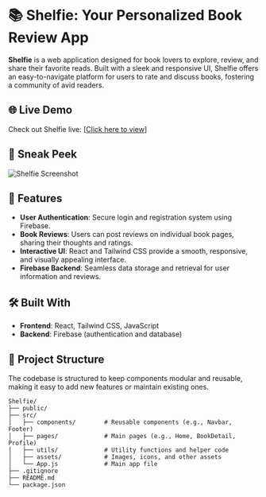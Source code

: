 # 📚 Shelfie: Your Personalized Book Review App

**Shelfie** is a web application designed for book lovers to explore, review, and share their favorite reads. Built with a sleek and responsive UI, Shelfie offers an easy-to-navigate platform for users to rate and discuss books, fostering a community of avid readers.

## 🌐 Live Demo
Check out Shelfie live: [[Click here to view](https://shelfie-app-73320.web.app/)]

## 📸 Sneak Peek

![Shelfie Screenshot](link-to-screenshot)

## 🚀 Features

- **User Authentication**: Secure login and registration system using Firebase.
- **Book Reviews**: Users can post reviews on individual book pages, sharing their thoughts and ratings.
- **Interactive UI**: React and Tailwind CSS provide a smooth, responsive, and visually appealing interface.
- **Firebase Backend**: Seamless data storage and retrieval for user information and reviews.

## 🛠️ Built With

- **Frontend**: React, Tailwind CSS, JavaScript
- **Backend**: Firebase (authentication and database)

## 📂 Project Structure

The codebase is structured to keep components modular and reusable, making it easy to add new features or maintain existing ones.

```plaintext
Shelfie/
├── public/
├── src/
│   ├── components/        # Reusable components (e.g., Navbar, Footer)
│   ├── pages/             # Main pages (e.g., Home, BookDetail, Profile)
│   ├── utils/             # Utility functions and helper code
│   ├── assets/            # Images, icons, and other assets
│   └── App.js             # Main app file
├── .gitignore
├── README.md
└── package.json
